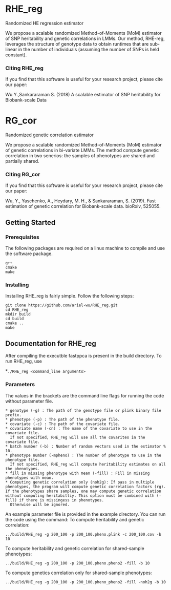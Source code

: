 # RHE_reg
Randomized HE regression estimator 


We propose a scalable randomized Method-of-Moments (MoM) estimator of SNP heritability and genetic correlations in LMMs. Our method, RHE-reg, leverages the structure of genotype data to obtain runtimes that are sub-linear in the number of individuals (assuming the number of SNPs is held constant).

### Citing RHE_reg

If you find that this software is useful for your research project,
please cite our paper:

Wu Y.,Sankararaman S. (2018) A scalable estimator of SNP heritability for Biobank-scale Data

# RG_cor
Randomized genetic correlation estimator 


We propose a scalable randomized Method-of-Moments (MoM) estimator of genetic correlations in bi-variate LMMs. The method compute genetic correlation in two senerios: the samples of phenotypes are shared and partially shared. 

### Citing RG_cor

If you find that this software is useful for your research project, 
please cite our paper: 

Wu, Y., Yaschenko, A., Heydary, M. H., & Sankararaman, S. (2019). Fast estimation of genetic correlation for Biobank-scale data. bioRxiv, 525055. 
## Getting Started

### Prerequisites
The following packages are required on a linux machine to compile and use the software package. 
```
g++
cmake
make
```

### Installing
Installing RHE_reg is fairly simple. Follow the following steps: 
```
git clone https://github.com/ariel-wu/RHE_reg.git
cd RHE_reg
mkdir build 
cd build
cmake .. 
make
```

## Documentation for RHE_reg

After compiling the executble fastppca is present in the build directory. 
To run RHE_reg, use

*``./RHE_reg <command_line arguments> ``

### Parameters

The values in the brackets are the command line flags for running the code without parameter file. 

```
* genotype (-g) : The path of the genotype file or plink binary file prefix.
* phenotype (-p) : The path of the phenotype file. 
* covariate (-c) : The path of the covariate file.
* covariate name (-cn) : The name of the covariate to use in the covariate file. 
  If not specified, RHE_reg will use all the covarites in the covariate file. 
* batch number (-b) : Number of random vectors used in the estimator % 10. 
* phenotype number (-mpheno) : The number of phenotype to use in the phenotype file. 
  If not specified, RHE_reg will compute heritability estimates on all the phenotypes. 
* fill in missing phenotype with mean (-fill) : Fill in missing phenotypes with mean. 
* Computing genetic correlation only (noh2g): If pass in multiple phenotypes, the program will compute genetic correlation factors (rg). If the phenotypes share samples, one may compute genetic correlation without computing heritabitliy. This option must be combined with (-fill) if there is missingess in phenotypes.  
  Otherwise will be ignored. 
```


An example parameter file is provided in the example directory. 
You can run the code using the command: 
To compute heritability and genetic correlation: 
```
../build/RHE_reg -g 200_100 -p 200_100.pheno.plink -c 200_100.cov -b 10 
```
To compute heritability and genetic correlation for shared-sample phenotypes: 
```
../build/RHE_reg -g 200_100 -p 200_100.pheno.pheno2 -fill -b 10
```
To compute genetics correlation only for shared-sample phenotypes: 
```
../build/RHE_reg -g 200_100 -p 200_100.pheno_pheno2 -fill -noh2g -b 10 
```

